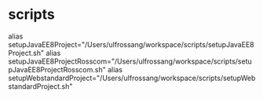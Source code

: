 # scripts
alias setupJavaEE8Project="/Users/ulfrossang/workspace/scripts/setupJavaEE8Project.sh"
alias setupJavaEE8ProjectRosscom="/Users/ulfrossang/workspace/scripts/setupJavaEE8ProjectRosscom.sh"
alias setupWebstandardProject="/Users/ulfrossang/workspace/scripts/setupWebstandardProject.sh"
